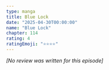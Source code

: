 ```yaml
---
type: manga
title: Blue Lock
date: "2025-04-30T00:00:00"
name: "Blue Lock"
chapter: 114
rating: 4
ratingEmoji: "⭐️⭐️⭐️⭐️"
---
```


_[No review was written for this episode]_